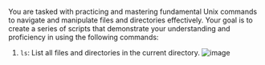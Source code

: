 You are tasked with practicing and mastering fundamental Unix commands to navigate and
manipulate files and directories effectively. Your goal is to create a series of scripts that
demonstrate your understanding and proficiency in using the following commands:

1. `ls`: List all files and directories in the current directory.
   ![image](https://github.com/Yashika1311/os/assets/142776188/5945a1c9-310d-4220-9d7a-1ed0683c6281)



